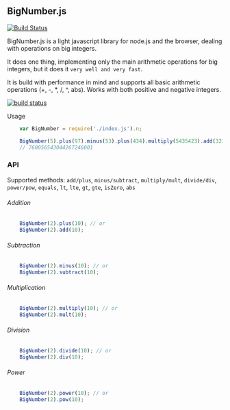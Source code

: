 ## BigNumber.js

[![Build Status](https://secure.travis-ci.org/alexbardas/bignumber.js.png)](http://travis-ci.org/alexbardas/bignumber.js)

BigNumber.js is a light javascript library for node.js and the browser, dealing
with operations on big integers.

It does one thing, implementing only the main arithmetic operations for big integers,
but it does it `very well and very fast`.

It is build with performance in mind and supports all basic arithmetic operations
(+, -, *, /, ^, abs). Works with both positive and negative integers.

[![build status](https://secure.travis-ci.org/substack/node-bigint.png)](http://travis-ci.org/substack/node-bigint)

Usage

```javascript
	var BigNumber = require('./index.js').n;

    BigNumber(5).plus(97).minus(53).plus(434).multiply(5435423).add(321453).multiply(21).div(2).pow(2)
    // 760056543044267246001
```

### API

Supported methods: `add/plus`, `minus/subtract`, `multiply/mult`, `divide/div`, `power/pow`, `equals`,
`lt`, `lte`, `gt`, `gte`, `isZero`, `abs`

###### Addition
```javascript
	BigNumber(2).plus(10); // or
	BigNumber(2).add(10);
```

###### Subtraction
```javascript
	BigNumber(2).minus(10); // or
	BigNumber(2).subtract(10);
```

###### Multiplication
```javascript
	BigNumber(2).multiply(10); // or
	BigNumber(2).mult(10);
```

###### Division
```javascript
	BigNumber(2).divide(10); // or
	BigNumber(2).div(10);
```

###### Power
```javascript
	BigNumber(2).power(10); // or
	BigNumber(2).pow(10);
```